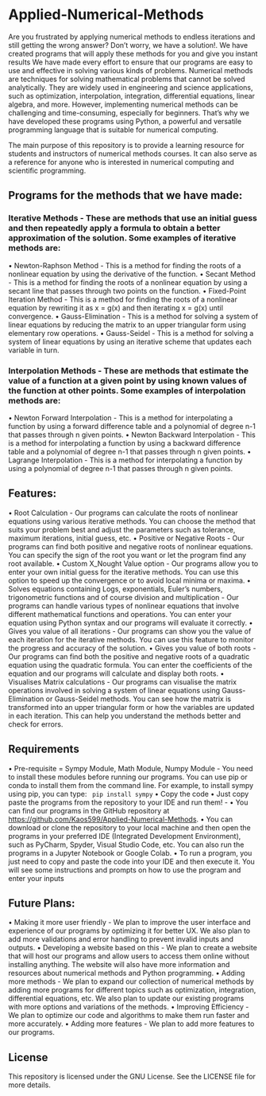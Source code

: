 # Applied-Numerical-Methods

Are you frustrated by applying numerical methods to endless iterations and still getting the wrong answer? Don’t worry, we have a solution!. We have created programs that will apply these methods for you and give you instant results We have made every effort to ensure that our programs are easy to use and effective in solving various kinds of problems. Numerical methods are techniques for solving mathematical problems that cannot be solved analytically. They are widely used in engineering and science applications, such as optimization, interpolation, integration, differential equations, linear algebra, and more. However, implementing numerical methods can be challenging and time-consuming, especially for beginners. That’s why we have developed these programs using Python, a powerful and versatile programming language that is suitable for numerical computing.


The main purpose of this repository is to provide a learning resource for students and instructors of numerical methods courses. It can also serve as a reference for anyone who is interested in numerical computing and scientific programming.

## Programs for the methods that we have made:

### Iterative Methods - These are methods that use an initial guess and then repeatedly apply a formula to obtain a better approximation of the solution. Some examples of iterative methods are:
•	Newton-Raphson Method - This is a method for finding the roots of a nonlinear equation by using the derivative of the function.
•	Secant Method - This is a method for finding the roots of a nonlinear equation by using a secant line that passes through two points on the function.
•	Fixed-Point Iteration Method - This is a method for finding the roots of a nonlinear equation by rewriting it as x = g(x) and then iterating x = g(x) until convergence.
•	Gauss-Elimination - This is a method for solving a system of linear equations by reducing the matrix to an upper triangular form using elementary row operations.
•	Gauss-Seidel - This is a method for solving a system of linear equations by using an iterative scheme that updates each variable in turn.

### Interpolation Methods - These are methods that estimate the value of a function at a given point by using known values of the function at other points. Some examples of interpolation methods are:
•	Newton Forward Interpolation - This is a method for interpolating a function by using a forward difference table and a polynomial of degree n-1 that passes through n given points.
•	Newton Backward Interpolation - This is a method for interpolating a function by using a backward difference table and a polynomial of degree n-1 that passes through n given points.
•	Lagrange Interpolation - This is a method for interpolating a function by using a polynomial of degree n-1 that passes through n given points.

## Features:
•	Root Calculation - Our programs can calculate the roots of nonlinear equations using various iterative methods. You can choose the method that suits your problem best and adjust the parameters such as tolerance, maximum iterations, initial guess, etc.
•	Positive or Negative Roots - Our programs can find both positive and negative roots of nonlinear equations. You can specify the sign of the root you want or let the program find any root available.
•	Custom X_Nought Value option - Our programs allow you to enter your own initial guess for the iterative methods. You can use this option to speed up the convergence or to avoid local minima or maxima.
•	Solves equations containing Logs, exponentials, Euler’s numbers, trigonometric functions and of course division and multiplication - Our programs can handle various types of nonlinear equations that involve different mathematical functions and operations. You can enter your equation using Python syntax and our programs will evaluate it correctly.
•	Gives you value of all iterations - Our programs can show you the value of each iteration for the iterative methods. You can use this feature to monitor the progress and accuracy of the solution.
•	Gives you value of both roots - Our programs can find both the positive and negative roots of a quadratic equation using the quadratic formula. You can enter the coefficients of the equation and our programs will calculate and display both roots.
•	Visualises Matrix calculations - Our programs can visualise the matrix operations involved in solving a system of linear equations using Gauss-Elimination or Gauss-Seidel methods. You can see how the matrix is transformed into an upper triangular form or how the variables are updated in each iteration. This can help you understand the methods better and check for errors.


## Requirements
•	Pre-requisite = Sympy Module, Math Module, Numpy Module - You need to install these modules before running our programs. You can use pip or conda to install them from the command line. For example, to install sympy using pip, you can type:
```	pip install sympy```
•	Copy the code
•	Just copy paste the programs from the repository to your IDE and run them! - 
• You can find our programs in the GitHub repository at https://github.com/Kaos599/Applied-Numerical-Methods.
• You can download or clone the repository to your local machine and then open the programs in your preferred IDE (Integrated Development Environment), such as PyCharm, Spyder, Visual Studio Code, etc. You can also run the programs in a Jupyter Notebook or Google Colab. 
• To run a program, you just need to copy and paste the code into your IDE and then execute it. You will see some instructions and prompts on how to use the program and enter your inputs

## Future Plans:
•	Making it more user friendly - We plan to improve the user interface and experience of our programs by optimizing it for better UX. We also plan to add more validations and error handling to prevent invalid inputs and outputs.
•	Developing a website based on this - We plan to create a website that will host our programs and allow users to access them online without installing anything. The website will also have more information and resources about numerical methods and Python programming.
•	Adding more methods - We plan to expand our collection of numerical methods by adding more programs for different topics such as optimization, integration, differential equations, etc. We also plan to update our existing programs with more options and variations of the methods.
•	Improving Efficiency - We plan to optimize our code and algorithms to make them run faster and more accurately. 
•	Adding more features - We plan to add more features to our programs.




## License
This repository is licensed under the GNU License. See the LICENSE file for more details.
